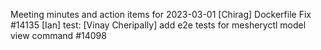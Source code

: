 Meeting minutes and action items for 2023-03-01
[Chirag]  Dockerfile Fix #14135
                    [Ian]  test: 
[Vinay Cheripally] add e2e tests for mesheryctl model view command #14098
